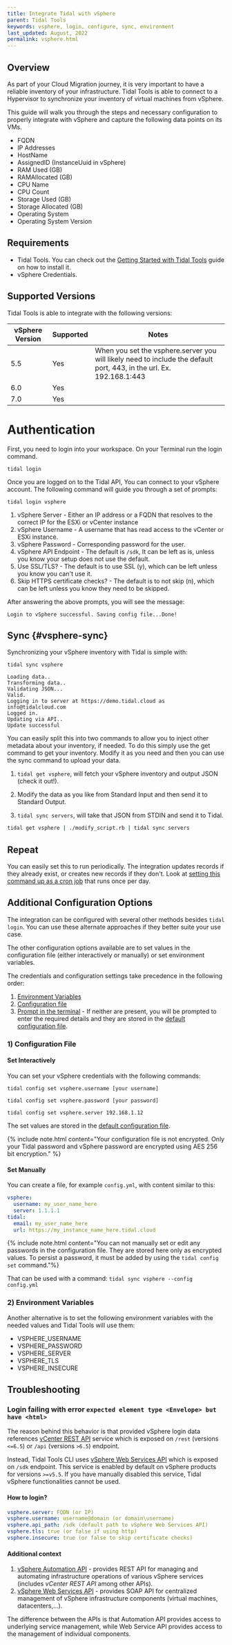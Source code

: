 ```yaml
---
title: Integrate Tidal with vSphere
parent: Tidal Tools
keywords: vsphere, login, configure, sync, environment
last_updated: August, 2022
permalink: vsphere.html
---
```


## Overview

As part of your Cloud Migration journey, it is very important to have a reliable inventory of your infrastructure. Tidal Tools is able to connect to a Hypervisor to synchronize your inventory of virtual machines from vSphere.

This guide will walk you through the steps and necessary configuration to properly integrate with vSphere and capture the following data points on its VMs.

- FQDN
- IP Addresses
- HostName
- AssignedID (InstanceUuid in vSphere)
- RAM Used (GB)
- RAMAllocated (GB)
- CPU Name
- CPU Count
- Storage Used (GB)
- Storage Allocated (GB)
- Operating System
- Operating System Version


## Requirements
- Tidal Tools. You can check out the [Getting Started with Tidal Tools](tidal-tools.html) guide on how to install it.
- vSphere Credentials.

## Supported Versions

Tidal Tools is able to integrate with the following versions:

| vSphere Version       | Supported  | Notes |
|-----------------------|------------|-------|
| 5.5                   | Yes        | When you set the vsphere.server you will likely need to include the default port, 443, in the url. Ex. 192.168.1:443 |
| 6.0                   | Yes        |       |
| 7.0                   | Yes        |       |



# Authentication

First, you need to login into your workspace. On your Terminal run the login command.

`tidal login`

Once you are logged on to the Tidal API, You can connect to your vSphere account.
The following command will guide you through a set of prompts:

`tidal login vsphere`


1. vSphere Server - Either an IP address or a FQDN that resolves to the correct IP for the ESXi or vCenter instance
2. vSphere Username - A username that has read access to the vCenter or ESXi instance.
3. vSphere Password - Corresponding password for the user.
4. vSphere API Endpoint - The default is `/sdk`, It can be left as is, unless you know your setup does not use the default.
5. Use SSL/TLS? - The default is to use SSL (y), which can be left unless you know you can't use it.
6. Skip HTTPS certificate checks? - The default is to not skip (n), which can be left unless you know they need to be skipped.

After answering the above prompts, you will see the message:

```
Login to vSphere successful. Saving config file...Done!
```

## Sync {#vsphere-sync}

Synchronizing your vSphere inventory with Tidal is simple with:

`tidal sync vsphere`

```
Loading data..
Transforming data..
Validating JSON...
Valid.
Logging in to server at https://demo.tidal.cloud as info@tidalcloud.com
Logged in.
Updating via API..
Update successful
```

You can easily split this into two commands to allow you to inject other metadata about your inventory, if needed.
To do this simply use the get command to get your inventory.
Modify it as you need and then you can use the sync command to upload your data.

1. `tidal get vsphere`, will fetch your vSphere inventory and output JSON (check it out!).

2. Modify the data as you like from Standard Input and then send it to Standard Output.

3. `tidal sync servers`, will take that JSON from STDIN and send it to Tidal.

```bash
tidal get vsphere | ./modify_script.rb | tidal sync servers
```

## Repeat
You can easily set this to run periodically. The integration updates records if they already exist, or creates new records if they don't.
Look at [setting this command up as a cron job](https://www.digitalocean.com/community/tutorials/how-to-use-cron-to-automate-tasks-on-a-vps) that runs once per day.

## Additional Configuration Options
The integration can be configured with several other methods besides `tidal login`.
You can use these alternate approaches if they better suite your use case.

The other configuration options available are to set values in the configuration file (either interactively or manually) or set environment variables.

The credentials and configuration settings take precedence in the following order:

1. [Environment Variables](#2-environment-variables)
2. [Configuration file](#1-configuration-file)
3. [Prompt in the terminal](#vsphere-login) - If neither are present, you will be prompted to enter the required details and they are stored in the [default configuration file](/tidal-tools.html#configuration-file).

### 1) Configuration File

#### Set Interactively
You can set your vSphere credentials with the following commands:

`tidal config set vsphere.username [your username]`

`tidal config set vsphere.password [your password]`

`tidal config set vsphere.server 192.168.1.12`

The set values are stored in the [default configuration file](/tidal-tools.html#configuration-file).

{% include note.html content="Your configuration file is not encrypted. Only your Tidal password and vSphere password are encrypted using AES 256 bit encryption." %}


#### Set Manually
You can create a file, for example `config.yml`, with content similar to this:

```yaml
vsphere:
  username: my_user_name_here
  server: 1.1.1.1
tidal:
  email: my_user_name_here
  url: https://my_instance_name_here.tidal.cloud
```

{% include note.html content="You can not manually set or edit any passwords in the configuration file. They are stored here only as encrypted values. To persist a password, it must be added by using the `tidal config set` command."%}


That can be used with a command: `tidal sync vsphere --config config.yml`

### 2) Environment Variables

Another alternative is to set the following environment variables with the needed values and Tidal Tools will use them:

- VSPHERE_USERNAME
- VSPHERE_PASSWORD
- VSPHERE_SERVER
- VSPHERE_TLS
- VSPHERE_INSECURE

## Troubleshooting

### Login failing with error `expected element type <Envelope> but have <html>`

The reason behind this behavior is that provided vSphere login data references [vCenter REST API](https://developer.vmware.com/apis/vsphere-automation/latest/vcenter/)
service which is exposed on `/rest` (versions `<=6.5`) or `/api` (versions `>6.5`) endpoint.

Instead, Tidal Tools CLI uses [vSphere Web Services API](https://developer.vmware.com/apis/1355/vsphere) which is exposed on `/sdk`
endpoint. This service is enabled by default on vSphere products for versions `>=v5.5`.
If you have manually disabled this service, Tidal vSphere functionalities cannot be used.

#### How to login?
```yaml
vsphere.server: FQDN (or IP)
vsphere.username: username@domain (or domain\username)
vsphere.api_path: /sdk (default path to vSphere Web Services API)
vsphere.tls: true (or false if using http)
vsphere.insecure: true (or false to skip certificate checks)
```

#### Additional context
1. [vSphere Automation API](https://developer.vmware.com/apis/vsphere-automation/latest/) - provides REST API for
   managing and automating infrastructure operations of various vSphere services (includes _vCenter REST API_ among other APIs).
2. [vSphere Web Services API](https://developer.vmware.com/apis/1192/vsphere) - provides SOAP API for
   centralized management of vSphere infrastructure components (virtual machines, datacenters,...).

The difference between the APIs is that Automation API provides access to underlying service management,
while Web Service API provides access to the management of individual components.
